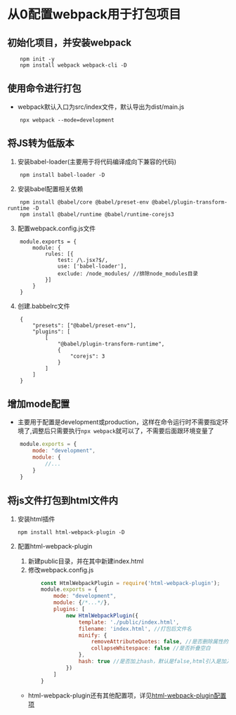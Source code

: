 # 从0配置webpack用于打包项目

## 初始化项目，并安装webpack

```
    npm init -y
    npm install webpack webpack-cli -D
```

## 使用命令进行打包

+ webpack默认入口为src/index文件，默认导出为dist/main.js

```
    npx webpack --mode=development
```

## 将JS转为低版本

1. 安装babel-loader(主要用于将代码编译成向下兼容的代码)

```
    npm install babel-loader -D
```

2. 安装babel配置相关依赖

```
    npm install @babel/core @babel/preset-env @babel/plugin-transform-runtime -D
    npm install @babel/runtime @babel/runtime-corejs3
```

3. 配置webpack.config.js文件

```JS
    module.exports = {
        module: {
            rules: [{
                test: /\.jsx?$/,
                use: ['babel-loader'],
                exclude: /node_modules/ //排除node_modules目录
            }]
        }
    }
```

4. 创建.babbelrc文件

```
    {
        "presets": ["@babel/preset-env"],
        "plugins": [
            [
                "@babel/plugin-transform-runtime",
                {
                    "corejs": 3
                }
            ]
        ]
    }
```

## 增加mode配置

+ 主要用于配置是development或production，这样在命令运行时不需要指定环境了,调整后只需要执行`npx webpack`就可以了，不需要后面跟环境变量了

```js
    module.exports = {
        mode: "development",
        module: {
            //...
        }
    }
```

## 将js文件打包到html文件内

1. 安装html插件

    `npm install html-webpack-plugin -D`

2. 配置html-webpack-plugin
    1. 新建public目录，并在其中新建index.html
    2. 修改webpack.config.js
        ```js
            const HtmlWebpackPlugin = require('html-webpack-plugin');
            module.exports = {
                mode: "development",
                module: {/*...*/},
                plugins: [
                    new HtmlWebpackPlugin({
                        template: './public/index.html',
                        filename: 'index.html', //打包后文件名
                        minify: {
                            removeAttributeQuotes: false, //是否删除属性的双引号
                            collapseWhitespace: false //是否折叠空白
                        },
                        hash: true //是否加上hash，默认是false,html引入是加入hash可以阻止浏览器的缓存策略
                    })
                ]
            }
        ```
    + html-webpack-plugin还有其他配置项，详见[html-webpack-plugin配置项](https://github.com/jantimon/html-webpack-plugin#configuration)
